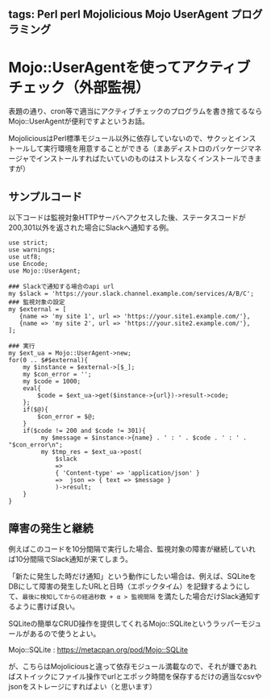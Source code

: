 tags: Perl perl Mojolicious Mojo UserAgent プログラミング
---
# Mojo::UserAgentを使ってアクティブチェック（外部監視）

表題の通り、cron等で適当にアクティブチェックのプログラムを書き捨てるならMojo::UserAgentが便利ですよというお話。

MojoliciousはPerl標準モジュール以外に依存していないので、サクッとインストールして実行環境を用意することができる（まあディストロのパッケージマネージャでインストールすればたいていのものはストレスなくインストールできますが）

## サンプルコード

以下コードは監視対象HTTPサーバへアクセスした後、ステータスコードが200,301以外を返された場合にSlackへ通知する例。

    use strict;
    use warnings;
    use utf8;
    use Encode;
    use Mojo::UserAgent;
    
    ### Slackで通知する場合のapi url
    my $slack = 'https://your.slack.channel.example.com/services/A/B/C';
    ### 監視対象の設定
    my $external = [
       {name => 'my site 1', url => 'https://your.site1.example.com/'},
       {name => 'my site 2', url => 'https://your.site2.example.com/'},
    ];
    
    ### 実行
    my $ext_ua = Mojo::UserAgent->new;
    for(0 .. $#$external){
        my $instance = $external->[$_];
        my $con_error = '';
        my $code = 1000;
        eval{
            $code = $ext_ua->get($instance->{url})->result->code;
        };
        if($@){
            $con_error = $@;
    	}
        if($code != 200 and $code != 301){
             my $message = $instance->{name} . ' : ' . $code . ' : ' . "$con_error\n";
             my $tmp_res = $ext_ua->post(
                 $slack
                 =>
                 { 'Content-type' => 'application/json' }
                 =>  json => { text => $message }
                 )->result;
        }
    }

## 障害の発生と継続

例えばこのコードを10分間隔で実行した場合、監視対象の障害が継続していれば10分間隔でSlack通知が来てしまう。

「新たに発生した時だけ通知」という動作にしたい場合は、例えば、SQLiteをDBにして障害の発生したURLと日時（エポックタイム）を記録するようにして、``` 最後に検知してからの経過秒数 + α > 監視間隔 ``` を満たした場合だけSlack通知するように書けば良い。

SQLiteの簡単なCRUD操作を提供してくれるMojo::SQLiteというラッパーモジュールがあるので使うとよい。

Mojo::SQLite : <https://metacpan.org/pod/Mojo::SQLite>

が、こちらはMojoliciousと違って依存モジュール満載なので、それが嫌であればストイックにファイル操作でurlとエポック時間を保存するだけの適当なcsvやjsonをストレージにすればよい（と思います）
